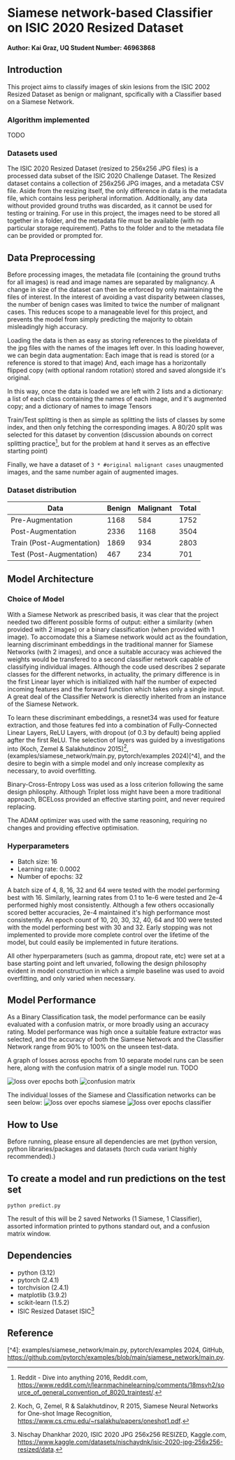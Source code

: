 # Siamese network-based Classifier on ISIC 2020 Resized Dataset 

#### Author: Kai Graz, UQ Student Number: 46963868

## Introduction
This project aims to classify images of skin lesions from the ISIC 2002 Resized Dataset as benign or malignant, spcifically with a Classifier based on a Siamese Network.

### Algorithm implemented
TODO

### Datasets used

The ISIC 2020 Resized Dataset (resized to 256x256 JPG files) is a processed data subset of the ISIC 2020 Challenge Dataset. The Resized dataset contains a collection of 256x256 JPG images, and a metadata CSV file. Aside from the resizing itself, the only difference in data is the metadata file, which contains less peripheral information. Additionally, any data without provided ground truths was discarded, as it cannot be used for testing or training.
For use in this project, the images need to be stored all together in a folder, and the metadata file must be available (with no particular storage requirement).
Paths to the folder and to the metadata file can be provided or prompted for.

## Data Preprocessing

Before processing images, the metadata file (containing the ground truths for all images) is read and image names are separated by malignancy. A change in size of the dataset can then be enforced by only maintaining the files of interest. In the interest of avoiding a vast disparity between classes, the number of benign cases was limited to twice the number of malignant cases. This reduces scope to a manageable level for this project, and prevents the model from simply predicting the majority to obtain misleadingly high accuracy.

Loading the data is then as easy as storing references to the pixeldata of the jpg files with the names of the images left over.
In this loading however, we can begin data augmentation:
Each image that is read is stored (or a reference is stored to that image)
And, each image has a horizontally flipped copy (with optional random rotation) stored and saved alongside it's original.

In this way, once the data is loaded we are left with 2 lists and a dictionary: a list of each class containing the names of each image, and it's augmented copy; and a dictionary of names to image Tensors

Train/Test splitting is then as simple as splitting the lists of classes by some index, and then only fetching the corresponding images. A 80/20 split was selected for this dataset by convention (discussion abounds on correct splitting practice[^3], but for the problem at hand it serves as an effective starting point)

Finally, we have a dataset of `3 * #original malignant cases` unaugmented images, and the same number again of augmented images.

### Dataset distribution

| Data | Benign | Malignant | Total
| ------------- | ------------- | ------------- | ------------- |
| Pre-Augmentation | 1168 | 584 | 1752 |
| Post-Augmentation | 2336 | 1168 | 3504 |
| Train (Post-Augmentation) | 1869 | 934 | 2803 |
| Test (Post-Augmentation) | 467 | 234 | 701 |

## Model Architecture 
### Choice of Model
With a Siamese Network as prescribed basis, it was clear that the project needed two different possible forms of output: either a similarity (when provided with 2 images) or a binary classification (when provided with 1 image). To accomodate this a Siamese network would act as the foundation, learning discriminant embeddings in the traditional manner for Siamese Networks (with 2 images), and once a suitable accuracy was achieved the weights would be transfered to a second classifier network capable of classifying individual images.
Although the code used describes 2 separate classes for the different networks, in actuality, the primary difference is in the first Linear layer which is initialized with half the number of expected incoming features and the forward function which takes only a single input. A great deal of the Classifier Network is dierectly inherited from an instance of the Siamese Network.

To learn these discriminant embeddings, a resnet34 was used for feature extraction, and those features fed into a combination of Fully-Connected Linear Layers, ReLU Layers, with dropout (of 0.3 by default) being applied agfter the first ReLU.
The selection of layers was guided by a investigations into (Koch, Zemel & Salakhutdinov 2015)[^2], (examples/siamese_network/main.py, pytorch/examples 2024)[^4], and the desire to begin with a simple model and only increase complexity as necessary, to avoid overfitting.

Binary-Cross-Entropy Loss was used as a loss criterion following the same design philosphy. Although Triplet loss might have been a more traditional approach, BCELoss provided an effective starting point, and never required replacing.

The ADAM optimizer was used with the same reasoning, requiring no changes and providing effective optimisation.

### Hyperparameters

- Batch size: 16
- Learning rate: 0.0002
- Number of epochs: 32

A batch size of 4, 8, 16, 32 and 64 were tested with the model performing best with 16.
Similarly, learning rates from 0.1 to 1e-6 were tested and 2e-4 performed highly most consistently. Although a few others occasionally scored better accuracies, 2e-4 maintained it's high performance most consistently.
An epoch count of 10, 20, 30, 32, 40, 64 and 100 were tested with the model performing best with 30 and 32. Early stopping was not implemented to provide more complete control over the lifetime of the model, but could easily be implemented in future iterations.

All other hyperparameters (such as gamma, dropout rate, etc) were set at a base starting point and left unvaried, following the design philosophy evident in model construction in which a simple baseline was used to avoid overfitting, and only varied when necessary.


## Model Performance 

As a Binary Classification task, the model performance can be easily evaluated with a confusion matrix, or more broadly using an accuracy rating.
Model performance was high once a suitable feature extractor was selected, and the accuracy of both the Siamese Network and the Classifier Network range from 90% to 100% on the unseen test-data.

A graph of losses across epochs from 10 separate model runs can be seen here, along with the confusion matrix of a single model run. TODO

![loss over epochs both](./images/both_total.png)
![confusion matrix](./images/confusion_matrix.png)

The individual losses of the Siamese and Classification networks can be seen below:
![loss over epochs siamese](./images/siamese_total.png)
![loss over epochs classifier](./images/classifier_total.png)


## How to Use

Before running, please ensure all dependencies are met (python version, python libraries/packages and datasets (torch cuda variant highly recommended).)

## To create a model and run predictions on the test set
```
python predict.py 
```
The result of this will be 2 saved Networks (1 Siamese, 1 Classifier), assorted information printed to pythons standard out, and a confusion matrix window.

## Dependencies

- python (3.12)
- pytorch (2.4.1)
- torchvision (2.4.1)
- matplotlib (3.9.2)
- scikit-learn (1.5.2)
- ISIC Resized Dataset  ISIC[^1]

## Reference

[^1]: Nischay Dhankhar 2020, ISIC 2020 JPG 256x256 RESIZED, Kaggle.com, <https://www.kaggle.com/datasets/nischaydnk/isic-2020-jpg-256x256-resized/data>.

[^2]: Koch, G, Zemel, R & Salakhutdinov, R 2015, Siamese Neural Networks for One-shot Image Recognition, <https://www.cs.cmu.edu/~rsalakhu/papers/oneshot1.pdf>.

[^3]: Reddit - Dive into anything 2016, Reddit.com, <https://www.reddit.com/r/learnmachinelearning/comments/18msvh2/source_of_general_convention_of_8020_traintest/>.

‌[^4]: examples/siamese_network/main.py, pytorch/examples 2024, GitHub, <https://github.com/pytorch/examples/blob/main/siamese_network/main.py>.